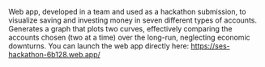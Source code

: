Web app, developed in a team and used as a hackathon submission, to visualize saving and investing money in seven different types of accounts.
Generates a graph that plots two curves, effectively comparing the accounts chosen (two at a time) over the long-run, neglecting economic downturns.
You can launch the web app directly here: https://ses-hackathon-6b128.web.app/
